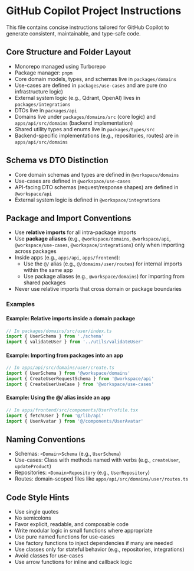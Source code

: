 # GitHub Copilot Project Instructions

This file contains concise instructions tailored for GitHub Copilot to generate consistent, maintainable, and type-safe code.

## Core Structure and Folder Layout

- Monorepo managed using Turborepo
- Package manager: `pnpm`
- Core domain models, types, and schemas live in `packages/domains`
- Use-cases are defined in `packages/use-cases` and are pure (no infrastructure logic)
- External system logic (e.g., Qdrant, OpenAI) lives in `packages/integrations`
- DTOs live in `packages/api`
- Domains live under `packages/domains/src` (core logic) and `apps/api/src/domains` (backend implementation)
- Shared utility types and enums live in `packages/types/src`
- Backend-specific implementations (e.g., repositories, routes) are in `apps/api/src/domains`

## Schema vs DTO Distinction

- Core domain schemas and types are defined in `@workspace/domains`
- Use-cases are defined in `@workspace/use-cases`
- API-facing DTO schemas (request/response shapes) are defined in `@workspace/api`
- External system logic is defined in `@workspace/integrations`

## Package and Import Conventions

- Use **relative imports** for all intra-package imports
- Use **package aliases** (e.g., `@workspace/domains`, `@workspace/api`, `@workspace/use-cases`, `@workspace/integrations`) only when importing across packages
- Inside apps (e.g., `apps/api`, `apps/frontend`):
  - Use the `@/` alias (e.g., `@/domains/user/routes`) for internal imports within the same app
  - Use package aliases (e.g., `@workspace/domains`) for importing from shared packages
- Never use relative imports that cross domain or package boundaries

### Examples

#### Example: Relative imports inside a domain package

```ts
// In packages/domains/src/user/index.ts
import { UserSchema } from './schema'
import { validateUser } from '../utils/validateUser'
```

#### Example: Importing from packages into an app

```ts
// In apps/api/src/domains/user/create.ts
import { UserSchema } from '@workspace/domains'
import { CreateUserRequestSchema } from '@workspace/api'
import { CreateUserUseCase } from '@workspace/use-cases'
```

#### Example: Using the @/ alias inside an app

```ts
// In apps/frontend/src/components/UserProfile.tsx
import { fetchUser } from '@/lib/api'
import { UserAvatar } from '@/components/UserAvatar'
```

## Naming Conventions

- Schemas: `<Domain>Schema` (e.g., `UserSchema`)
- Use-cases: Class with methods named with verbs (e.g., `createUser`, `updateProduct`)
- Repositories: `<Domain>Repository` (e.g., `UserRepository`)
- Routes: domain-scoped files like `apps/api/src/domains/user/routes.ts`

## Code Style Hints

- Use single quotes
- No semicolons
- Favor explicit, readable, and composable code
- Write modular logic in small functions where appropriate
- Use pure named functions for use-cases
- Use factory functions to inject dependencies if many are needed
- Use classes only for stateful behavior (e.g., repositories, integrations)
- Avoid classes for use-cases
- Use arrow functions for inline and callback logic
